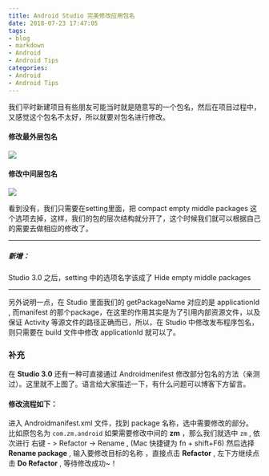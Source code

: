```yaml
---
title: Android Studio 完美修改应用包名
date: 2018-07-23 17:47:05
tags:
- blog
- markdown
- Android 
- Android Tips
categories:
- Android 
- Android Tips
---
```


我们平时新建项目有些朋友可能当时就是随意写的一个包名，然后在项目过程中， 又感觉这个包名不太好，所以就要对包名进行修改。

#### 修改最外层包名

![](https://ws1.sinaimg.cn/large/006tNc79ly1ftjy3k8gyzg30yv0rhwpi.gif)

<!--more-->

#### 修改中间层包名

![](https://ws1.sinaimg.cn/large/006tNc79ly1ftjy490rqcg31040putn6.gif)

看到没有，我们只需要在setting里面，把 compact empty middle packages 这个选项去掉，这样，我们的包的层次结构就分开了，这个时候我们就可以根据自己的需要去做相应的修改了。 

------

##### 新增：

Studio 3.0 之后，setting 中的选项名字该成了 Hide empty middle packages 

------
另外说明一点，在 Studio 里面我们的 getPackageName 对应的是 applicationId , 而manifest 的那个package，在这里的作用其实是为了引用内部资源文件，以及保证 Activity 等源文件的路径正确而已，所以，在 Studio 中修改发布程序包名，则只需要在 build 文件中修改 applicationId 就可以了。

### **补充**

在 **Studio 3.0** 还有一种可直接通过 Androidmenifest 修改部分包名的方法（亲测过）。这里就不上图了。语言给大家描述一下，有什么问题可以博客下方留言。

#### 修改流程如下：
进入 Androidmanifest.xml 文件，找到 package 名称，选中需要修改的部分。 
比如原包名为 
`com.zm.android` 
如果需要修改中间的 **zm** ，那么我们就选中 `zm` , 
依次进行 右键 - > Refactor -> Rename , (Mac 快捷键为 fn + shift+F6) 
然后选择 **Rename package** , 输入要修改目标的名称 ，直接点击 **Refactor** , 左下方继续点击 **Do Refactor** , 等待修改成功~！
